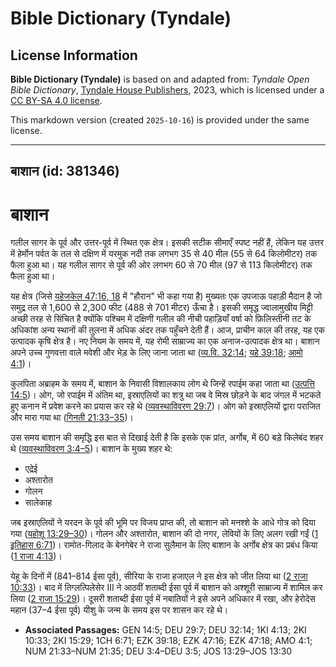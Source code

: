 # Bible Dictionary (Tyndale)

## License Information

**Bible Dictionary (Tyndale)** is based on and adapted from: _Tyndale Open Bible Dictionary_, [Tyndale House Publishers](https://tyndaleopenresources.com/), 2023, which is licensed under a [CC BY-SA 4.0 license](https://creativecommons.org/licenses/by-sa/4.0/legalcode.en).

This markdown version (created `2025-10-16`) is provided under the same license.



--------------------------------

## बाशान (id: 381346)

बाशान
=====

गलील सागर के पूर्व और उत्तर\-पूर्व में स्थित एक क्षेत्र। इसकी सटीक सीमाएँ स्पष्ट नहीं हैं, लेकिन यह उत्तर में हेर्मोन पर्वत के तल से दक्षिण में यरमुक नदी तक लगभग 35 से 40 मील (55 से 64 किलोमीटर) तक फैला हुआ था। यह गलील सागर से पूर्व की ओर लगभग 60 से 70 मील (97 से 113 किलोमीटर) तक फैला हुआ था।

यह क्षेत्र (जिसे [यहेजकेल 47:16, 18](https://ref.ly/Ezek47:16,Ezek47:18) में "हौरान" भी कहा गया है) मुख्यतः एक उपजाऊ पहाड़ी मैदान है जो समुद्र तल से 1,600 से 2,300 फीट (488 से 701 मीटर) ऊँचा है। इसकी समृद्ध ज्वालामुखीय मिट्टी अच्छी तरह से सिंचित है क्योंकि पश्चिम में दक्षिणी गलील की नीची पहाड़ियाँ वर्षा को फ़िलिस्तीनी तट के अधिकांश अन्य स्थानों की तुलना में अधिक अंदर तक पहुँचने देती हैं। आज, प्राचीन काल की तरह, यह एक उत्पादक कृषि क्षेत्र है। नए नियम के समय में, यह रोमी साम्राज्य का एक अनाज\-उत्पादक क्षेत्र था। बाशान अपने उच्च गुणवत्ता वाले मवेशी और भेड़ के लिए जाना जाता था ([व्य.वि. 32:14](https://ref.ly/Deut32:14); [यहे 39:18](https://ref.ly/Ezek39:18); [आमो 4:1](https://ref.ly/Amos4:1))।

कुलपिता अब्राहम के समय में, बाशान के निवासी विशालकाय लोग थे जिन्हें रपाईम कहा जाता था ([उत्पत्ति 14:5](https://ref.ly/Gen14:5))। ओग, जो रपाईम में अंतिम था, इस्राएलियों का शत्रु था जब वे मिस्र छोड़ने के बाद जंगल में भटकते हुए कनान में प्रवेश करने का प्रयास कर रहे थे ([व्यवस्थाविवरण 29:7](https://ref.ly/Deut29:7))। ओग को इस्राएलियों द्वारा पराजित और मारा गया था ([गिनती 21:33–35](https://ref.ly/Num21:33-Num21:35))।

उस समय बाशान की समृद्धि इस बात से दिखाई देती है कि इसके एक प्रांत, अर्गोब, में 60 बड़े किलेबंद शहर थे ([व्यवस्थाविवरण 3:4–5](https://ref.ly/Deut3:4-Deut3:5))। बाशान के मुख्य शहर थे:

* एद्रेई
* अश्तारोत
* गोलन
* सालेकाह

जब इस्राएलियों ने यरदन के पूर्व की भूमि पर विजय प्राप्त की, तो बाशान को मनश्शे के आधे गोत्र को दिया गया ([यहोशू 13:29–30](https://ref.ly/Josh13:29-Josh13:30))। गोलन और अश्तारोत, बाशान की दो नगर, लेवियों के लिए अलग रखी गईं ([1 इतिहास 6:71](https://ref.ly/1Chr6:71))। रामोत\-गिलाद के बेनगेबेर ने राजा सुलैमान के लिए बाशान के अर्गोब क्षेत्र का प्रबंध किया ([1 राजा 4:13](https://ref.ly/1Kgs4:13))।

येहू के दिनों में (841–814 ईसा पूर्व), सीरिया के राजा हजाएल ने इस क्षेत्र को जीत लिया था ([2 राजा 10:33](https://ref.ly/2Kgs10:33))। बाद में तिग्लत्पिलेसेर III ने आठवीं शताब्दी ईसा पूर्व में बाशान को अश्शूरी साम्राज्य में शामिल कर लिया ([2 राजा 15:29](https://ref.ly/2Kgs15:29))। दूसरी शताब्दी ईसा पूर्व में नबातियों ने इसे अपने अधिकार में रखा, और हेरोदेस महान (37–4 ईसा पूर्व) यीशु के जन्म के समय इस पर शासन कर रहे थे।

* **Associated Passages:** GEN 14:5; DEU 29:7; DEU 32:14; 1KI 4:13; 2KI 10:33; 2KI 15:29; 1CH 6:71; EZK 39:18; EZK 47:16; EZK 47:18; AMO 4:1; NUM 21:33–NUM 21:35; DEU 3:4–DEU 3:5; JOS 13:29–JOS 13:30

